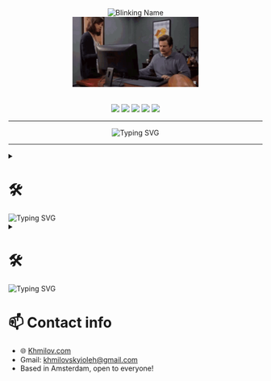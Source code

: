 <!-- cap -->
<div align="center">
  <img src="https://readme-typing-svg.demolab.com?font=Fira+Code&size=36&duration=2000&pause=500&color=00FFAB&center=true&vCenter=true&repeat=false&lines=Oleh+Khmilovskyi" alt="Blinking Name" />
  <br />
  <img src="/img/meme.gif" width="250" alt="GIF" />
</div>

<br/>

<!-- links -->
<p align="center">
  <a href="mailto:khmilovskyioleh@gmail.com"><img src="https://img.shields.io/badge/Gmail-C14438?style=for-the-badge&logo=gmail&logoColor=white" style="display:inline-block;" /></a>
  <a href="https://telegram.me/Okhmilov"><img src="https://img.shields.io/badge/Telegram-229ED9?style=for-the-badge&logo=telegram&logoColor=white" style="display:inline-block;" /></a>
  <a href="https://github.com/MakaronX"><img src="https://img.shields.io/badge/GitHub-24292F?style=for-the-badge&logo=github&logoColor=white" style="display:inline-block;" /></a>
  <a href="https://khmilov.com"><img src="https://img.shields.io/badge/Portfolio-000000?style=for-the-badge&logo=vercel&logoColor=white" style="display:inline-block;" /></a>
  <img src="https://komarev.com/ghpvc/?username=MakaronX&label=Views&color=4A90E2&style=for-the-badge" style="display:inline-block" />
</p>

<!-- under cap -->
---

<div align="center" style="max-width: 100%;">
  <img width="700" src="https://readme-typing-svg.demolab.com?font=Fira+Code&size=25&duration=500&pause=100&color=00FFAB&center=true&vCenter=true&repeat=false&lines=MY+WORK+THAT+YOU+MUST+SEE!" alt="Typing SVG" style="max-width: 100%; height: auto;" />
</div>

---

<details> 
  <summary>
    <h1>🛠</h1>
    <img width="250" src="https://readme-typing-svg.demolab.com?font=Fira+Code&size=42&duration=500&pause=100&color=ff9900&center=true&vCenter=true&repeat=false&lines=Renova+Construct" alt="Typing SVG" style="max-width: 100%; height: auto;" />
  </summary>

  ### 📌 Overview
  - **Renova Construct** - is a commercial website designed to promote a repair service in the Netherlands.

  ### 🎯 Project Objective
  - Create a fast, modern and adaptive website to make easy for users to order repair services on vanilla code.

  ### 💼 What i did:
  - Participated in major decisions of **UI/UX** design.
  - Built a responsive frontend using **HTML**, **SCSS** and **JavaScript**.
  - Multilingual function with **JavaScript**.
  - Function a modal window using **JavaScript**.
  - Function slider "Before - After" using **JavaScript**.
  - Added form processing to the backend using **PHP**.
  - Integrated contact form with **Telegram bot** for instant notifications.
  - Optimised loading speed with **Gulp** (minification, asset pooling).
  - Deployed site on **NameCheap** hosting with domain and SSL setup.

  ### 🧰 Tech Stack
  <p align="left">
    <img src="https://skillicons.dev/icons?i=figma,html,css,js,nodejs,php" />

    + 

    `Design` - `SCSC` - `Telegram API`
  </p>

  ### 🔗 Live website
  👉 [https://renovaco.nl](https://renovaco.nl)

  <p align="left">
    <a href="https://renovaco.nl"><img alt="Renova" title="Live Website" src="https://custom-icon-badges.demolab.com/badge/-Click%20Here%20To%20Open%20The%20Site-1F222E?style=for-the-badge&logoColor=white&logo=fork"/></a>
  </p>
</details>

<details> 
  <summary>
    <h1>🛠</h1>
    <img width="250" src="https://readme-typing-svg.demolab.com?font=Fira+Code&size=42&duration=500&pause=100&color=f5bb40&vCenter=true&repeat=false&lines=Rz+Agency" alt="Typing SVG" style="max-width: 100%; height: auto;" />
  </summary>

  ### 📌 Overview
  - **Rz Agency** - is a commercial website for hiring employees for work

  ### 🎯 Project Objective
  - Affordable simple design in a dark style, fast, responsive, animated

  ### 💼 What i did:
  - Created **UI/UX** design according to the client's wishes.
  - Built a responsive frontend using **React**, **Next.js**, **Tailwind**, **TypeScript**, **JavaScript**.
  - Added form processing using an external tool.
  - Multilingual function with **TypeScript** and **JavaScript**.
  - Optimised the loading speed.
  - Teamwork.
  - Animations using external libraries.
  - Deployed the site on the hosting with domain and SSL setup.

  ### 🧰 Tech Stack
  `Design` - `React` - `Next.js` - `Tailwind` - `TypeScript` - `JavaScript`.

  ### 🔗 Live website
  👉 [https://rzagency.nl](https://rzagency.nl)
</details>

# 📫 Contact info
<p align="left" style="color: blue;"></p>

- 🌐 [Khmilov.com](https://khmilov.com)
- Gmail: <a href="khmilovskyioleh@gmail.com">khmilovskyioleh@gmail.com</a>
- Based in Amsterdam, open to everyone!